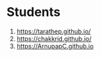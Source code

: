 # Students

1. https://tarathep.github.io/
2. https://chakkrid.github.io/
3. https://ArnupapC.github.io
